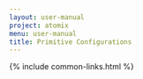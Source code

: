 ```yaml
---
layout: user-manual
project: atomix
menu: user-manual
title: Primitive Configurations
---
```


{% include common-links.html %}
